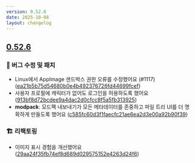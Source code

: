 ```yaml
---
version: 0.52.6
date: 2025-10-08
layout: changelog
---
```

## [0.52.6](#0.52.6)
### 🐛 버그 수정 및 패치

 - Linux에서 AppImage 샌드박스 권한 오류를 수정했어요 (#1117) ([ea21b5b75d54680b0e4b492376726fd44699fcef](https://github.com/Voxelum/x-minecraft-launcher/commit/ea21b5b75d54680b0e4b492376726fd44699fcef))
 - 사용자 프로필에 캐릭터가 없어도 로그인을 허용하도록 했어요 ([913bf8d72bcdee9a4dac2d0cfcc8f5a5fb313925](https://github.com/Voxelum/x-minecraft-launcher/commit/913bf8d72bcdee9a4dac2d0cfcc8f5a5fb313925))
 - **modpack**: 모드팩 내보내기가 모든 메타데이터를 존중하고 파일 트리 UI를 더 명확하게 만들도록 했어요 ([c585fc60d3f1faecfc21ae6ea2d3e00a92b90f39](https://github.com/Voxelum/x-minecraft-launcher/commit/c585fc60d3f1faecfc21ae6ea2d3e00a92b90f39))
### 🏗️ 리팩토링

 - 이미지 표시 경험을 개선했어요 ([29aa24f35fb74ef8d689d029575152e4263d24f6](https://github.com/Voxelum/x-minecraft-launcher/commit/29aa24f35fb74ef8d689d029575152e4263d24f6))

